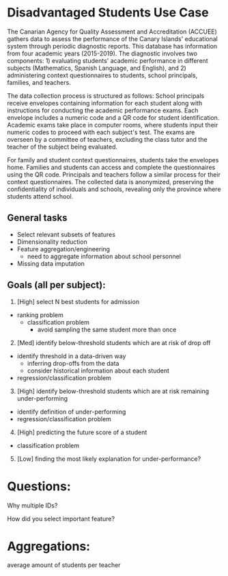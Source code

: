 # Disadvantaged Students Use Case

The Canarian Agency for Quality Assessment and Accreditation (ACCUEE) gathers data to assess the performance of the Canary Islands' educational system through periodic diagnostic reports. This database has information from four academic years (2015-2019). The diagnostic involves two components: 1) evaluating students' academic performance in different subjects (Mathematics, Spanish Language, and English), and 2) administering context questionnaires to students, school principals, families, and teachers.

The data collection process is structured as follows: School principals receive envelopes containing information for each student along with instructions for conducting the academic performance exams. Each envelope includes a numeric code and a QR code for student identification. Academic exams take place in computer rooms, where students input their numeric codes to proceed with each subject's test. The exams are overseen by a committee of teachers, excluding the class tutor and the teacher of the subject being evaluated.

For family and student context questionnaires, students take the envelopes home. Families and students can access and complete the questionnaires using the QR code. Principals and teachers follow a similar process for their context questionnaires. The collected data is anonymized, preserving the confidentiality of individuals and schools, revealing only the province where students attend school.

## General tasks

- Select relevant subsets of features
- Dimensionality reduction
- Feature aggregation/engineering
    - need to aggregate information about school personnel
- Missing data imputation

## Goals (all per subject):

1. [High] select N best students for admission
- ranking problem
    - classification problem
        - avoid sampling the same student more than once

2. [Med] identify below-threshold students which are at risk of drop off
- identify threshold in a data-driven way
    - inferring drop-offs from the data
    - consider historical information about each student
- regression/classification problem

3. [High] identify below-threshold students which are at risk remaining under-performing
- identify definition of under-performing
- regression/classification problem

4. [High] predicting the future score of a student
- classification problem

5. [Low] finding the most likely explanation for under-performance?


# Questions:

Why multiple IDs?

How did you select important feature?


# Aggregations:

average amount of students per teacher